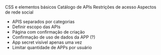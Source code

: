 CSS e elementos básicos
Catálogo de APIs
Restrições de acesso
Aspectos de rede social



- APIS separados por categorias
- Definir escopo das APIs
- Página com confirmação de criação
- Confirmação de uso de dados da APP (?)
- App secret visível apenas uma vez
- Limitar quantidade de APPs por usuário
